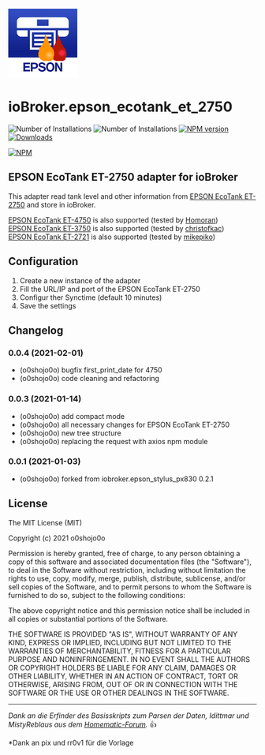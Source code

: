 ![Logo](admin/epson_ecotank_et_2750.png)
# ioBroker.epson_ecotank_et_2750

![Number of Installations](https://iobroker.live/badges/epson_ecotank_et_2750-installed.svg?dummy=unused) ![Number of Installations](https://iobroker.live/badges/epson_ecotank_et_2750-stable.svg?dummy=unused) [![NPM version](https://img.shields.io/npm/v/iobroker.epson_ecotank_et_2750.svg?dummy=unused)](https://www.npmjs.com/package/iobroker.epson_ecotank_et_2750)
[![Downloads](https://img.shields.io/npm/dm/iobroker.epson_ecotank_et_2750.svg?dummy=unused)](https://www.npmjs.com/package/iobroker.epson_ecotank_et_2750)

[![NPM](https://nodei.co/npm/iobroker.epson_ecotank_et_2750.png?downloads=true)](https://nodei.co/npm/iobroker.epson_ecotank_et_2750/)

## EPSON EcoTank ET-2750 adapter for ioBroker

This adapter read tank level and other information from [EPSON EcoTank ET-2750](https://www.epson.de/products/printers/inkjet-printers/for-home/ecotank-et-2750) and store in ioBroker.

[EPSON EcoTank ET-4750](https://www.epson.de/products/printers/inkjet-printers/for-home/ecotank-et-4750) is also supported (tested by [Homoran](https://forum.iobroker.net/user/homoran))  
[EPSON EcoTank ET-3750](https://www.epson.de/products/printers/inkjet-printers/for-home/ecotank-et-3750) is also supported (tested by [christofkac](https://github.com/christofkac))  
[EPSON EcoTank ET-2721](https://www.epson.de/products/printers/inkjet-printers/for-home/ecotank-et-2721) is also supported (tested by [mikepiko](https://github.com/mikepiko))  


## Configuration

1. Create a new instance of the adapter
2. Fill the URL/IP and port of the EPSON EcoTank ET-2750
3. Configur ther Synctime (default 10 minutes)
4. Save the settings

## Changelog
<!--
 https://github.com/AlCalzone/release-script#usage
    npm run release minor -- --all 0.9.8 -> 0.10.0
    npm run release patch -- --all 0.9.8 -> 0.9.9
    npm run release prerelease beta -- --all v0.2.1 -> v0.2.2-beta.0  
	Placeholder for the next version (at the beginning of the line):
	### __WORK IN PROGRESS__
-->
### 0.0.4 (2021-02-01)
* (o0shojo0o) bugfix first_print_date for 4750
* (o0shojo0o) code cleaning and refactoring

### 0.0.3 (2021-01-14)
* (o0shojo0o) add compact mode
* (o0shojo0o) all necessary changes for EPSON EcoTank ET-2750
* (o0shojo0o) new tree structure
* (o0shojo0o) replacing the request with axios npm module

### 0.0.1 (2021-01-03)
* (o0shojo0o) forked from iobroker.epson_stylus_px830 0.2.1

## License

The MIT License (MIT)

Copyright (c) 2021 o0shojo0o

Permission is hereby granted, free of charge, to any person obtaining a copy
of this software and associated documentation files (the "Software"), to deal
in the Software without restriction, including without limitation the rights
to use, copy, modify, merge, publish, distribute, sublicense, and/or sell
copies of the Software, and to permit persons to whom the Software is
furnished to do so, subject to the following conditions:

The above copyright notice and this permission notice shall be included in all
copies or substantial portions of the Software.

THE SOFTWARE IS PROVIDED "AS IS", WITHOUT WARRANTY OF ANY KIND, EXPRESS OR
IMPLIED, INCLUDING BUT NOT LIMITED TO THE WARRANTIES OF MERCHANTABILITY,
FITNESS FOR A PARTICULAR PURPOSE AND NONINFRINGEMENT. IN NO EVENT SHALL THE
AUTHORS OR COPYRIGHT HOLDERS BE LIABLE FOR ANY CLAIM, DAMAGES OR OTHER
LIABILITY, WHETHER IN AN ACTION OF CONTRACT, TORT OR OTHERWISE, ARISING FROM,
OUT OF OR IN CONNECTION WITH THE SOFTWARE OR THE USE OR OTHER DEALINGS IN THE
SOFTWARE.

---
*Dank an die Erfinder des Basisskripts zum Parsen der Daten, Idittmar und MistyReblaus aus dem [Homematic-Forum](http://homematic-forum.de/forum/viewtopic.php?f=31&t=25140).* :+1: 

*Dank an pix und rr0v1 für die Vorlage
